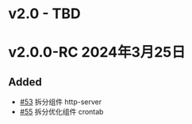 # v2.0 - TBD

# v2.0.0-RC 2024年3月25日

## Added

- [#53](https://github.com/mineadmin/components/pull/53) 拆分组件 http-server
- [#55](https://github.com/mineadmin/components/pull/55) 拆分优化组件 crontab